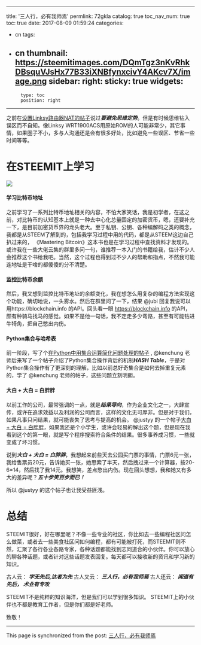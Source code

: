 
---
title: '三人行，必有我师焉'
permlink: 72gkla
catalog: true
toc_nav_num: true
toc: true
date: 2017-08-09 01:59:24
categories:
- cn
tags:
- cn
thumbnail: https://steemitimages.com/DQmTgz3nKvRhkDBsquVJsHx77B33iXNBfynxcivY4AKcv7X/image.png
sidebar:
    right:
        sticky: true
widgets:
    -
        type: toc
        position: right
---


之前在[设置Linksy路由器NAT的帖子](https://steemit.com/cn/@oflyhigh/linksys-wrt-1900acs-and)说过***要避免思维定势***。但是有时候思维钻入误区而不自知。像Linksy WRT1900ACS用原始ROM的人可能非常少，其它事情，如果圈子不小，多与人沟通还是会有很多好处，比如避免一些误区、节省一些时间等等。

# 在STEEMIT上学习
![](https://steemitimages.com/DQmTgz3nKvRhkDBsquVJsHx77B33iXNBfynxcivY4AKcv7X/image.png)

#### 学习比特币地址
之前学习了一系列比特币地址相关的内容，不怕大家笑话，我是初学者，在这之前，对比特币的认知基本上就是一种去中心化总量固定的加密货币，嗯，还要补充一下，是目前加密货币界的龙头老大。至于私钥、公钥、各种编解码之类的概念，我都是从STEEM了解到的，包括我学习过程中用的代码，都是从STEEM这边自己扒过来的， 《Mastering Bitcoin》这本书也是在学习过程中查找资料才发现的。或许我在一些大佬云集的群里多问一句，谁推荐一本入门的书籍给我，估计不少人会推荐这个书给我吧。当然，这个过程也得到过不少人的帮助和指点，不然我可能连地址是干啥的都傻傻的分不清楚。

#### 监控比特币余额
然后，我又想到监控比特币地址的余额变化，我在想怎么用复杂的编程方法实现这个功能，确切地说，一头雾水。然后在群里问了一下，结果 @jubi 回复我说可以用https://blockchain.info 的API。回头看一眼 https://blockchain.info 的API，颇有种骑马找马的感觉。如果不是他一句话，我不定走多少弯路，甚至有可能钻进牛犄角，把自己憋出内伤。

#### Python集合与哈希表
前一阶段，写了个[在Python中用集合运算简化问题处理的帖子](https://steemit.com/cn/@oflyhigh/4j3232-python) , @kenchung 老师后来写了一个帖子介绍了Python集合操作背后的机制***HASH Table***，于是对Python集合操作有了更深刻的理解，比如以前总好奇集合是如何去掉重复元素的，学了 @kenchung 老师的帖子，这些问题立刻明朗。

#### 大白 + 大白 = 白胖胖
以前工作的公司，最常强调的一点，就是***结果导向***，作为企业文化之一，大肆宣传，或许在追求效益以及利润的公司而言，这样的文化无可厚非。但是对于我们，如果凡事只问结果，就可能丧失了思考与提高的机会。 @justyy 的一个帖子[大白 + 大白 = 白胖胖](https://steemit.com/cn/@justyy/xy-xy-yzz)，如果我还是个小学生，或许会轻易的解出这个题，但是现在我看到这个的第一眼，就是写个程序搜索符合条件的结果。很多事养成习惯，一些就变成了坏习惯。

说到***大白 + 大白 = 白胖胖***，我想起来前些天去公园买门票的事情，门票6元一张，我给售票员20元，告诉她买一张，她思索了半天，然后拽过来一个计算器，按20-6=14，然后找了我14元。我想笑，差点憋出内伤。现在回头想想，我和她又有多大的差异呢？***五十步笑百步而已！***

所以 @justyy 的这个帖子也让我受益匪浅。

# 总结

STEEMIT很好，好在哪里呢？不像一些专业的社区，你比如去一些编程社区问怎么做菜，或者去一些美食社区问如何编程，都有可能被打死，而STEEMIT则不然，汇聚了各行各业各路专家，各种话题都能找到志同道合的小伙伴。你可以放心的聊各种话题，或者针对这些话题发表回复。每天都可以接收新的资讯和学习新的知识。

古人云： ***学无先后,达者为先***
古人又云： ***三人行，必有我师焉***
古人还云： ***闻道有先后， 术业有专攻***

STEEMIT不是纯粹的知识海洋，但是我们可以学到很多知识。
STEEMIT上的小伙伴也不都是教育工作者，但是你们都是好老师。

致敬！

- - -

This page is synchronized from the post: [三人行，必有我师焉](https://steemit.com/@oflyhigh/72gkla)
